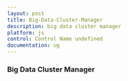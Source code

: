 ```yaml
---
layout: post
title: Big-Data-Cluster-Manager
description: big data cluster manager
platform: js
control: Control Name undefined
documentation: ug
---
```


### Big Data Cluster Manager

